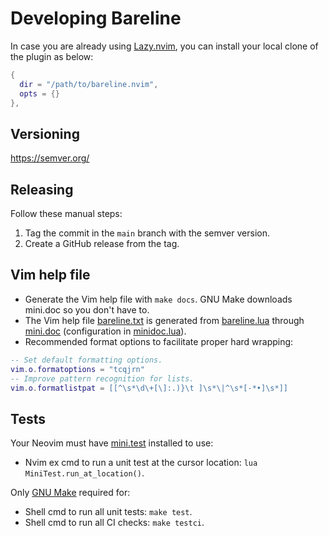 # Developing Bareline

In case you are already using [Lazy.nvim](https://github.com/folke/lazy.nvim), you can install your
local clone of the plugin as below:

```lua
{
  dir = "/path/to/bareline.nvim",
  opts = {}
},
```

## Versioning

<https://semver.org/>

## Releasing

Follow these manual steps:

1. Tag the commit in the `main` branch with the semver version.
2. Create a GitHub release from the tag.

## Vim help file

- Generate the Vim help file with `make docs`. GNU Make downloads mini.doc so you don't have to.
- The Vim help file [bareline.txt](./doc/bareline.txt) is generated from
  [bareline.lua](./lua/bareline.lua) through
  [mini.doc](https://github.com/echasnovski/mini.nvim/blob/main/readmes/mini-doc.md) (configuration
  in [minidoc.lua](./scripts/minidoc.lua)).
- Recommended format options to facilitate proper hard wrapping:

```lua
-- Set default formatting options.
vim.o.formatoptions = "tcqjrn"
-- Improve pattern recognition for lists.
vim.o.formatlistpat = [[^\s*\d\+[\]:.)}\t ]\s*\|^\s*[-*•]\s*]]
```

## Tests

Your Neovim must have [mini.test](https://github.com/echasnovski/mini.test) installed to use:

- Nvim ex cmd to run a unit test at the cursor location: `lua MiniTest.run_at_location()`.

Only [GNU Make](https://www.gnu.org/software/make/) required for:

- Shell cmd to run all unit tests: `make test`.
- Shell cmd to run all CI checks: `make testci`.
